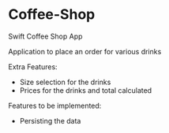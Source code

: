 # Coffee-Shop
Swift Coffee Shop App


Application to place an order for various drinks

Extra Features:
- Size selection for the drinks
- Prices for the drinks and total calculated

Features to be implemented:
- Persisting the data
